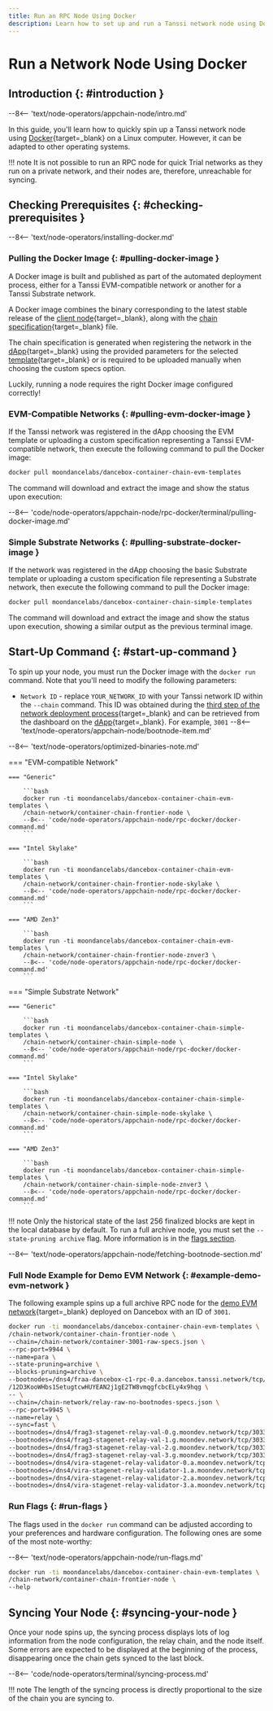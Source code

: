 ```yaml
---
title: Run an RPC Node Using Docker
description: Learn how to set up and run a Tanssi network node using Docker, which allows you to have your own RPC endpoint to interact with your network.
---
```


# Run a Network Node Using Docker

## Introduction {: #introduction }

--8<-- 'text/node-operators/appchain-node/intro.md'

In this guide, you'll learn how to quickly spin up a Tanssi network node using [Docker](https://www.docker.com){target=\_blank} on a Linux computer. However, it can be adapted to other operating systems.

!!! note
    It is not possible to run an RPC node for quick Trial networks as they run on a private network, and their nodes are, therefore, unreachable for syncing.

## Checking Prerequisites {: #checking-prerequisites }

--8<-- 'text/node-operators/installing-docker.md'

### Pulling the Docker Image {: #pulling-docker-image }

A Docker image is built and published as part of the automated deployment process, either for a Tanssi EVM-compatible network or another for a Tanssi Substrate network.

A Docker image combines the binary corresponding to the latest stable release of the [client node](/learn/framework/architecture/#architecture){target=\_blank}, along with the [chain specification](/builders/build/customize/customizing-chain-specs/){target=\_blank} file.

The chain specification is generated when registering the network in the [dApp](https://apps.tanssi.network){target=\_blank} using the provided parameters for the selected [template](/learn/tanssi/included-templates/){target=\_blank} or is required to be uploaded manually when choosing the custom specs option.

Luckily, running a node requires the right Docker image configured correctly!

### EVM-Compatible Networks {: #pulling-evm-docker-image }

If the Tanssi network was registered in the dApp choosing the EVM template or uploading a custom specification representing a Tanssi EVM-compatible network, then execute the following command to pull the Docker image:

```bash
docker pull moondancelabs/dancebox-container-chain-evm-templates
```

The command will download and extract the image and show the status upon execution:

--8<-- 'code/node-operators/appchain-node/rpc-docker/terminal/pulling-docker-image.md'

### Simple Substrate Networks {: #pulling-substrate-docker-image }

If the network was registered in the dApp choosing the basic Substrate template or uploading a custom specification file representing a Substrate network, then execute the following command to pull the Docker image:

```bash
docker pull moondancelabs/dancebox-container-chain-simple-templates
```

The command will download and extract the image and show the status upon execution, showing a similar output as the previous terminal image.

## Start-Up Command {: #start-up-command }

To spin up your node, you must run the Docker image with the `docker run` command. Note that you'll need to modify the following parameters:

- `Network ID` - replace `YOUR_NETWORK_ID` with your Tanssi network ID within the `--chain` command. This ID was obtained during the [third step of the network deployment process](/builders/deploy/dapp/#reserve-network-id){target=\_blank} and can be retrieved from the dashboard on the [dApp](https://apps.tanssi.network){target=\_blank}. For example, `3001`
--8<-- 'text/node-operators/appchain-node/bootnode-item.md'

--8<-- 'text/node-operators/optimized-binaries-note.md'

=== "EVM-compatible Network"

    === "Generic"

        ```bash
        docker run -ti moondancelabs/dancebox-container-chain-evm-templates \
        /chain-network/container-chain-frontier-node \
        --8<-- 'code/node-operators/appchain-node/rpc-docker/docker-command.md'
        ```

    === "Intel Skylake"

        ```bash
        docker run -ti moondancelabs/dancebox-container-chain-evm-templates \
        /chain-network/container-chain-frontier-node-skylake \
        --8<-- 'code/node-operators/appchain-node/rpc-docker/docker-command.md'
        ```

    === "AMD Zen3"

        ```bash
        docker run -ti moondancelabs/dancebox-container-chain-evm-templates \
        /chain-network/container-chain-frontier-node-znver3 \
        --8<-- 'code/node-operators/appchain-node/rpc-docker/docker-command.md'
        ```

=== "Simple Substrate Network"

    === "Generic"

        ```bash
        docker run -ti moondancelabs/dancebox-container-chain-simple-templates \
        /chain-network/container-chain-simple-node \
        --8<-- 'code/node-operators/appchain-node/rpc-docker/docker-command.md'
        ```

    === "Intel Skylake"
    
        ```bash
        docker run -ti moondancelabs/dancebox-container-chain-simple-templates \
        /chain-network/container-chain-simple-node-skylake \
        --8<-- 'code/node-operators/appchain-node/rpc-docker/docker-command.md'
        ```
    
    === "AMD Zen3"
    
        ```bash
        docker run -ti moondancelabs/dancebox-container-chain-simple-templates \
        /chain-network/container-chain-simple-node-znver3 \
        --8<-- 'code/node-operators/appchain-node/rpc-docker/docker-command.md'
        ```

!!! note
    Only the historical state of the last 256 finalized blocks are kept in the local database by default. To run a full archive node, you must set the `--state-pruning archive` flag. More information is in the [flags section](#run-flags).

--8<-- 'text/node-operators/appchain-node/fetching-bootnode-section.md'

### Full Node Example for Demo EVM Network {: #example-demo-evm-network }

The following example spins up a full archive RPC node for the [demo EVM network](/builders/tanssi-network/testnet/demo-evm-network/){target=\_blank} deployed on Dancebox with an ID of `3001`.

```bash
docker run -ti moondancelabs/dancebox-container-chain-evm-templates \
/chain-network/container-chain-frontier-node \
--chain=/chain-network/container-3001-raw-specs.json \
--rpc-port=9944 \
--name=para \
--state-pruning=archive \
--blocks-pruning=archive \
--bootnodes=/dns4/fraa-dancebox-c1-rpc-0.a.dancebox.tanssi.network/tcp/30333/p2p
/12D3KooWHbs1SetugtcwHUYEAN2j1gE2TW8vmqgfcbcELy4x9hqg \
-- \
--chain=/chain-network/relay-raw-no-bootnodes-specs.json \
--rpc-port=9945 \
--name=relay \
--sync=fast \
--bootnodes=/dns4/frag3-stagenet-relay-val-0.g.moondev.network/tcp/30334/p2p/12D3KooWKvtM52fPRSdAnKBsGmST7VHvpKYeoSYuaAv5JDuAvFCc \
--bootnodes=/dns4/frag3-stagenet-relay-val-1.g.moondev.network/tcp/30334/p2p/12D3KooWQYLjopFtjojRBfTKkLFq2Untq9yG7gBjmAE8xcHFKbyq \
--bootnodes=/dns4/frag3-stagenet-relay-val-2.g.moondev.network/tcp/30334/p2p/12D3KooWMAtGe8cnVrg3qGmiwNjNaeVrpWaCTj82PGWN7PBx2tth \
--bootnodes=/dns4/frag3-stagenet-relay-val-3.g.moondev.network/tcp/30334/p2p/12D3KooWLKAf36uqBBug5W5KJhsSnn9JHFCcw8ykMkhQvW7Eus3U \
--bootnodes=/dns4/vira-stagenet-relay-validator-0.a.moondev.network/tcp/30334/p2p/12D3KooWSVTKUkkD4KBBAQ1QjAALeZdM3R2Kc2w5eFtVxbYZEGKd \
--bootnodes=/dns4/vira-stagenet-relay-validator-1.a.moondev.network/tcp/30334/p2p/12D3KooWFJoVyvLNpTV97SFqs91HaeoVqfFgRNYtUYJoYVbBweW4 \
--bootnodes=/dns4/vira-stagenet-relay-validator-2.a.moondev.network/tcp/30334/p2p/12D3KooWP1FA3dq1iBmEBYdQKAe4JNuzvEcgcebxBYMLKpTNirCR \
--bootnodes=/dns4/vira-stagenet-relay-validator-3.a.moondev.network/tcp/30334/p2p/12D3KooWDaTC6H6W1F4NkbaqK3Ema3jzc2BbhE2tyD3YEf84yNLE \
```

### Run Flags {: #run-flags }

The flags used in the `docker run` command can be adjusted according to your preferences and hardware configuration. The following ones are some of the most note-worthy:

--8<-- 'text/node-operators/appchain-node/run-flags.md'

```bash
docker run -ti moondancelabs/dancebox-container-chain-evm-templates \
/chain-network/container-chain-frontier-node \
--help
```

## Syncing Your Node {: #syncing-your-node }

Once your node spins up, the syncing process displays lots of log information from the node configuration, the relay chain, and the node itself. Some errors are expected to be displayed at the beginning of the process, disappearing once the chain gets synced to the last block.

--8<-- 'code/node-operators/terminal/syncing-process.md'

!!! note
    The length of the syncing process is directly proportional to the size of the chain you are syncing to.
